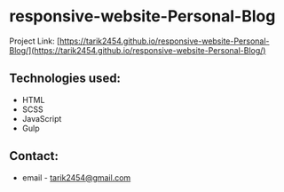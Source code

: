 # responsive-website-Personal-Blog

Project Link:
[https://tarik2454.github.io/responsive-website-Personal-Blog/](https://tarik2454.github.io/responsive-website-Personal-Blog/)

## Technologies used:

- HTML
- SCSS
- JavaScript
- Gulp

## Contact:

- email - tarik2454@gmail.com
